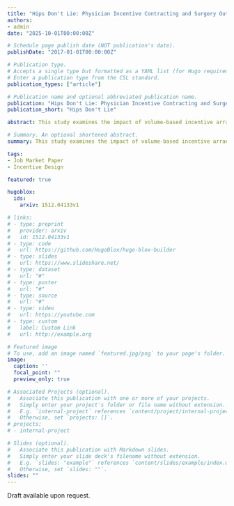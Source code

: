 ```yaml
---
title: "Hips Don't Lie: Physician Incentive Contracting and Surgery Outcomes"
authors:
- admin
date: "2025-10-01T00:00:00Z"

# Schedule page publish date (NOT publication's date).
publishDate: "2017-01-01T00:00:00Z"

# Publication type.
# Accepts a single type but formatted as a YAML list (for Hugo requirements).
# Enter a publication type from the CSL standard.
publication_types: ["article"]

# Publication name and optional abbreviated publication name.
publication: "Hips Don't Lie: Physician Incentive Contracting and Surgery Outcomes"
publication_short: "Hips Don't Lie"

abstract: This study examines the impact of volume-based incentive arrangements for hospital chief physicians on the quantity and quality of discretionary surgeries. I exploit a regulatory reform in Germany that prohibited incentive pay tied to procedural volumes and study its effect on hip replacement surgeries, a procedure subject to physician discretion and concerns about overuse. Following the reform, hip replacement volumes declined by 3.6% at affected hospitals, with the effect concentrated among privately owned hospitals, where volumes declined by 17.7%. I also find evidence that volume-based incentives are associated with higher incidences of surgery-related infections, suggesting adverse effects on treatment quality. These findings show that contractual incentives tied to output measures can distort treatment decisions and compromise quality, underscoring the real effects of incentive design in healthcare.

# Summary. An optional shortened abstract.
summary: This study examines the impact of volume-based incentive arrangements for hospital chief physicians on the quantity and quality of discretionary surgeries.

tags:
- Job Market Paper
- Incentive Design

featured: true

hugoblox:
  ids:
    arxiv: 1512.04133v1

# links:
# - type: preprint
#   provider: arxiv
#   id: 1512.04133v1
# - type: code
#   url: https://github.com/HugoBlox/hugo-blox-builder
# - type: slides
#   url: https://www.slideshare.net/
# - type: dataset
#   url: "#"
# - type: poster
#   url: "#"
# - type: source
#   url: "#"
# - type: video
#   url: https://youtube.com
# - type: custom
#   label: Custom Link
#   url: http://example.org

# Featured image
# To use, add an image named `featured.jpg/png` to your page's folder. 
image:
  caption: ''
  focal_point: ""
  preview_only: true

# Associated Projects (optional).
#   Associate this publication with one or more of your projects.
#   Simply enter your project's folder or file name without extension.
#   E.g. `internal-project` references `content/project/internal-project/index.md`.
#   Otherwise, set `projects: []`.
# projects:
# - internal-project

# Slides (optional).
#   Associate this publication with Markdown slides.
#   Simply enter your slide deck's filename without extension.
#   E.g. `slides: "example"` references `content/slides/example/index.md`.
#   Otherwise, set `slides: ""`.
slides: ""
---
```


Draft available upon request.
